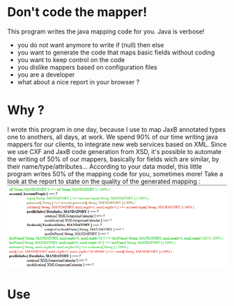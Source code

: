# Don't code the mapper! 

This program writes the java mapping code for you. Java is verbose!
- you do not want anymore to write if (null) then else
- you want to generate the code that maps basic fields without coding
- you want to keep control on the code
- you dislike mappers based on configuration files
- you are a developer
- what about a nice report in your browser ?
# Why ?
I wrote this program in one day, because I use to map JaxB annotated types one to anothers, all days, at work. We spend 90% of our time writing java mappers for our clients, to integrate new web services based on XML. Since we use CXF and JaxB code generation from XSD, it's possible to automate the writing of 50% of our mappers,  basically for fields wich are similar, by their name/type/attributes...
According to your data model, this little program writes 50% of the mapping code for you, sometimes more! Take a look at the report to state on the quality of the generated mapping :
![alt text](https://github.com/gillesofraisse/dontCodeTheMapper/blob/master/generator/htmlReport.png "Sample")
# Use






